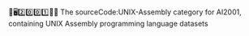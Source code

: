 🧠️🖥️2️⃣️0️⃣️0️⃣️1️⃣️💾️📜️ The sourceCode:UNIX-Assembly category for AI2001, containing UNIX Assembly programming language datasets
